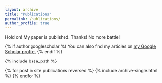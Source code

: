```yaml
---
layout: archive
title: "Publications"
permalink: /publications/
author_profile: true
---
```


Hold on! My paper is published.
Thanks! No more battle!


{% if author.googlescholar %}
  You can also find my articles on <u><a href="{{author.googlescholar}}">my Google Scholar profile</a>.</u>
{% endif %}

{% include base_path %}

{% for post in site.publications reversed %}
  {% include archive-single.html %}
{% endfor %}


